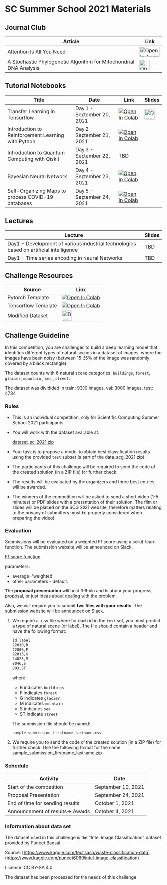 # SC Summer School 2021 Materials

## Journal Club

| Article                                                            | Link |
|--------------------------------------------------------------------|------|
| Attention Is All You Need                                          |  <a href="https://arxiv.org/abs/1706.03762" target="_parent"><img src="https://upload.wikimedia.org/wikipedia/commons/a/a8/ArXiv_web.svg" width="64" height="32" alt="Open In Arxiv"/></a>     |
| A Stochastic Phylogenetic Algorithm for Mitochondrial DNA Analysis |  <a href="https://www.frontiersin.org/articles/10.3389/fgene.2019.00066/full" target="_parent"><img src="https://3718aeafc638f96f5bd6-d4a9ca15fc46ba40e71f94dec0aad28c.ssl.cf1.rackcdn.com/admin-header-logo.png" width="32" height="32" alt="Open In Genetics"/></a>    |

## Tutorial Notebooks

| Title             | Date                       | Link | Slides |
|-------------------|----------------------------|------| -------|
| Transfer Learning in Tensorflow | Day 1 - September 20, 2021 |   <a href="https://colab.research.google.com/github/YachaySCG/summer_school_2021/blob/master/tutorial_day1_transfer_learning.ipynb" target="_parent"><img src="https://colab.research.google.com/assets/colab-badge.svg" alt="Open In Colab"/></a>   | <a href="https://docs.google.com/presentation/d/1aIZ94LI6U-ew5hrFsfg-EDZKmMgaH3pz/edit?usp=sharing&ouid=115969927324318402062&rtpof=true&sd=true" target="_parent"><img src="https://cdn.icon-icons.com/icons2/2642/PNG/512/google_drive_logo_icon_159334.png" width="32" height="32" alt="Download Dataset"/></a>  |
| Introduction to Reinforcement Learning with Python | Day 2 - September 21, 2021 |   <a href="https://colab.research.google.com/github/YachaySCG/summer_school_2021/blob/master/tutorial_day2_reinforcemen_learning.ipynb" target="_parent"><img src="https://colab.research.google.com/assets/colab-badge.svg" alt="Open In Colab"/></a>    | |
| Introduction to Quantum Computing with Qiskit | Day 3 - September 22, 2021 | TBD |
| Bayesian Neural Network | Day 4 - September 23, 2021 | <a href="https://colab.research.google.com/github/YachaySCG/summer_school_2021/blob/master/tutorial_day4_bayesian_neural_network.ipynb" target="_parent"><img src="https://colab.research.google.com/assets/colab-badge.svg" alt="Open In Colab"/></a> | |
| Self-Organizing Maps to process COVID-19 databases | Day 5 - September 24, 2021 |  <a href="https://colab.research.google.com/github/YachaySCG/summer_school_2021/blob/master/tutorial_day5_self_organizing_maps.ipynb" target="_parent"><img src="https://colab.research.google.com/assets/colab-badge.svg" alt="Open In Colab"/></a>    | |

## Lectures
| Lecture              | Slides |
|---------------------|------|
| Day1 - Development of various industrial technologies based on artificial intelligence | TBD |
| Day1 - Time series encoding in Neural Networks | TBD |

## Challenge Resources

| Source              | Link |
|---------------------|------|
| Pytorch Template    | <a href="https://colab.research.google.com/github/YachaySCG/summer_school_2021/blob/master/template_pytorch_sc_2021.ipynb" target="_parent"><img src="https://colab.research.google.com/assets/colab-badge.svg" alt="Open In Colab"/></a>     |
| Tensorflow Template | <a href="https://colab.research.google.com/github/YachaySCG/summer_school_2021/blob/master/template_tensorflow_sc_2021.ipynb" target="_parent"><img src="https://colab.research.google.com/assets/colab-badge.svg" alt="Open In Colab"/></a>     |
| Modified Dataset    | <a href="https://drive.google.com/file/d/1pFWcrh9Qdn8irqognubPTjfaY1uDecFM/view?usp=sharing" target="_parent"><img src="https://cdn.icon-icons.com/icons2/2642/PNG/512/google_drive_logo_icon_159334.png" width="32" height="32" alt="Download Dataset"/></a>     |

## Challenge Guideline

In this competition, you are challenged to build a deep learning model that identifies different types of natural scenes in a dataset of images, where the images have been noisy (between 15-25% of the image was randomly covered by a black rectangle).

The dataset counts with 6 natural scene categories: `buildings`, `forest`, `glacier`, `mountain` , `sea` , `street`.

The dataset was dividided in train: 9300 images, val: 3000 images, test: 4734

### Rules

- This is an individual competition, only for Scientific Computing Summer School 2021 participants.
- You will work with the dataset available at:

    [dataset_sc_2021.zip](https://drive.google.com/file/d/1pFWcrh9Qdn8irqognubPTjfaY1uDecFM/view?usp=sharing)

- Your task is to propose a model to obtain best classification results using the provided `test` subset (a part of the data_scg_2021.zip).
- The participants of this challenge will be required to send the code of the created solution (in a ZIP file) for further check.
- The results will be evaluated by the organizers and three best entries will be awarded.
- The winners of the competition will be asked to send a short video (1-5 minutes) or PDF slides with a presentation of their solution. The film or slides will be placed on the SCG 2021 website, therefore matters relating to the privacy of submitters must be properly considered when preparing the video).

### Evaluation

Submissions will be evaluated on a weighted F1 score using a scikit-learn function. The submission website will be announced on Slack.

[F1 score function](https://scikit-learn.org/stable/modules/generated/sklearn.metrics.f1_score.html)

parameters: 

- average='weighted'
- other parameters - default.

The **proposal presentation** will hold 3-5min and is about your progress, proposal, or just ideas about dealing with the problem.

Also, we will require you to submit **two files with your results**. The submission website will be announced on Slack.

1. We require a .csv file where for each id in the `test` set, you must predict a type of natural scene (or label). The file should contain a header and have the following format:

    ```bash
    id,label
    22010,B
    22006,F
    22013,G
    24025,M
    8046,S
    803,ST
    ```

    where 

    - B indicates `buildings`
    - F indicates `forest`
    - G indicates `glacier`
    - M indicates `mountain`
    - S indicates `sea`
    - ST indicate `street`

    The submission file should be named: 

    `sample_submission_firstname_lastname.csv`

2. We require you to send the code of the created solution (in a ZIP file) for further check. Use the following format for the name
sample_submission_firstname_lastname.zip

### Schedule 

| Activity                         | Date               |
|----------------------------------|--------------------|
| Start of the competition         | September 10, 2021 |
| Proposal Presentation            | September 24, 2021 |
| End of time for sending results  | October 1, 2021    |
| Announcement of results-> Awards | October 4, 2021    |


### Information about data set

The dataset used in this challenge is the "Intel Image Classification" dataset provided by Puneet Bansal.

Source: [https://www.kaggle.com/techsash/waste-classification-data](https://www.kaggle.com/puneet6060/intel-image-classification)

Licence: CC BY-SA 4.0

The dataset has been processed for the needs of this challenge